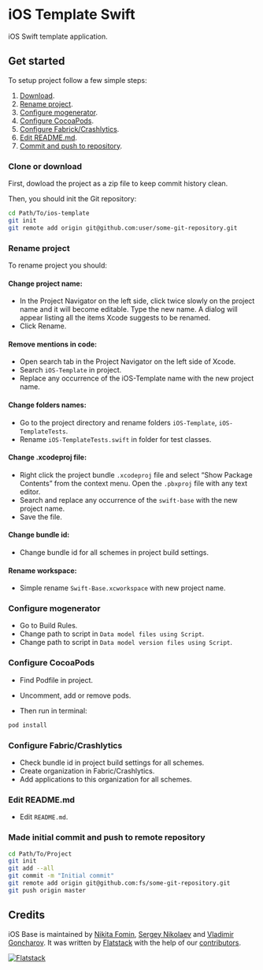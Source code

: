 # iOS Template Swift

iOS Swift template application.

## Get started

To setup project follow a few simple steps:
 1. [Download](#download).
 2. [Rename project](#rename-project).
 3. [Configure mogenerator](#configure-mogenerator).
 4. [Configure CocoaPods](#configure-cocoapods).
 5. [Configure Fabrick/Crashlytics](#configure-fabric-crashlytics).
 6. [Edit README.md](#edit-readme-md).
 7. [Commit and push to repository](#made-initial-commit-and-push-to-remote-repository).

### Clone or download

First, dowload the project as a zip file to keep commit history clean.

Then, you should init the Git repository:
```sh
cd Path/To/ios-template
git init
git remote add origin git@github.com:user/some-git-repository.git
```

### Rename project
To rename project you should:

#### Change project name:
* In the Project Navigator on the left side, click twice slowly on the project name and it will become editable. Type the new name. A dialog will appear listing all the items Xcode suggests to be renamed.
* Click Rename.

#### Remove mentions in code:
* Open search tab in the Project Navigator on the left side of Xcode.
* Search ```iOS-Template``` in project.
* Replace any occurrence of the iOS-Template name with the new project name.

#### Change folders names:
* Go to the project directory and rename folders ```iOS-Template```, ```iOS-TemplateTests```.
* Rename ```iOS-TemplateTests.swift``` in folder for test classes.

#### Change .xcodeproj file:
* Right click the project bundle ```.xcodeproj``` file and select “Show Package Contents” from the context menu. Open the ```.pbxproj``` file with any text editor.
* Search and replace any occurrence of the ```swift-base``` with the new project name.
* Save the file.

#### Change bundle id:
* Change bundle id for all schemes in project build settings.

#### Rename workspace:
* Simple rename ```Swift-Base.xcworkspace``` with new project name.

### Configure mogenerator
* Go to Build Rules.
* Change path to script in  ```Data model files using Script```.
* Change path to script in  ```Data model version files using Script```.

### Configure CocoaPods
* Find Podfile in project.
* Uncomment, add or remove pods.

* Then run in terminal:

```sh
pod install
```

### Configure Fabric/Crashlytics
* Check bundle id in project build settings for all schemes.
* Create organization in Fabric/Crashlytics.
* Add applications to this organization for all schemes.

### Edit README.md
* Edit ```README.md```.

### Made initial commit and push to remote repository
```sh
cd Path/To/Project
git init
git add --all
git commit -m "Initial commit"
git remote add origin git@github.com:fs/some-git-repository.git
git push origin master
```

## Credits

iOS Base is maintained by [Nikita Fomin](http://github.com/nikitafomin), [Sergey Nikolaev](https://github.com/NikolaevSergey) and [Vladimir Goncharov](https://github.com/VladimirGoncharov).
It was written by [Flatstack](http://www.flatstack.com) with the help of our
[contributors](http://github.com/fs/ios-base/contributors).


[![Flatstack](https://avatars0.githubusercontent.com/u/15136?v=2&s=200)](http://www.flatstack.com)
